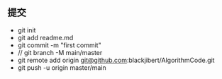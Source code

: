 ## 提交
- git init
- git add readme.md
- git commit -m "first commit"
- // git branch -M main/master
- git remote add origin git@github.com:blackjibert/AlgorithmCode.git
- git push -u origin master/main